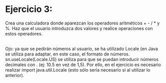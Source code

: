 
# Ejercicio 3:
Crea una calculadora donde aparezcan los operadores aritméticos + - / * y %.
Haz que el usuario introduzca dos valores y realice operaciones con estos operadores.
<br>
<br>



Ojo: ya que se pedirán números al usuario, se ha utilizado Locale (en Java se utiliza para adaptar, en este caso, el formato de números.
sn.useLocale(Locale.US) se utiliza para que se puedan introducir números decimales con . (ej: 10.5 en vez de 1,5).
Por ello, en el ejercicio es necesario realizar import java.util.Locale (esto sólo sería necesario si al utilizar lo anterior).

